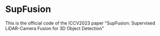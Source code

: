 # SupFusion
This is the official code of the ICCV2023 paper "SupFusion: Supervised LiDAR-Camera Fusion for 3D Object Detection"
